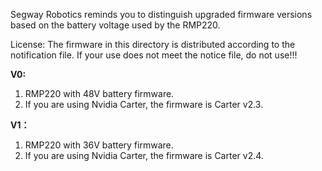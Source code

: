 
Segway Robotics reminds you to distinguish upgraded firmware versions based on the battery voltage used by the RMP220.

License: The firmware in this directory is distributed according to the notification file. If your use does not meet the notice file, do not use!!!

**V0:**

1. RMP220 with 48V battery firmware.
2. If you are using Nvidia Carter, the firmware is Carter v2.3.

**V1：**
1. RMP220 with 36V battery firmware.
2. If you are using Nvidia Carter, the firmware is Carter v2.4.

